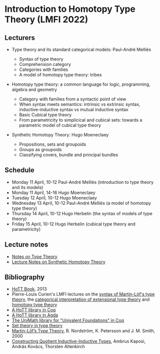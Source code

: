 # Introduction to Homotopy Type Theory (LMFI 2022)

<h2>Lecturers</h2>

- Type theory and its standard categorical models: Paul-André Melliès
  - Syntax of type theory
  - Comprehension category
  - Categories with families
  - A model of homotopy type theory: tribes

- Homotopy type theory: a common language for logic, programming, algebra and geometry
  - Category with families from a syntactic point of view
  - When syntax meets semantics: intrinsic vs extrinsic syntax, inductive-inductive syntax vs mutual inductive syntax
  - Basic Cubical type theory
  - From parametricity to simplicical and cubical sets: towards a parametric model of cubical type theory

- Synthetic Homotopy Theory: Hugo Moeneclaey
  - Propositions, sets and groupoids
  - Groups as groupoids
  - Classifying covers, bundle and principal bundles

<h2>Schedule</h2>

- Monday 11 April, 10-12 Paul-André Melliès (introduction to type theory and its models)
- Monday 11 April, 14-16 Hugo Moeneclaey
- Tuesday 12 April, 10-12 Hugo Moeneclaey
- Wednesday 13 April, 10-12 Paul-André Melliès (a model of homotopy type theory)
- Thursday 14 April, 10-12 Hugo Herbelin (the syntax of models of type theory)
- Friday 15 April, 10-12 Hugo Herbelin (cubical type theory and parametricity)

<h2>Lecture notes</h2>

<ul>                                                                                                                                                                 <li> <a charset="UTF-8" href="https://github.com/herbelin/LMFI-HoTT/blob/master/Lecture_notes/ITT.pdf">
Notes on Type Theory
</a></li>

<li> <a charset="UTF-8" href="https://github.com/herbelin/LMFI-HoTT/blob/master/Synthetic_Homotopy_Theory/Lecture_notes/Lecture_notes.pdf">
Lecture Notes on Synthetic Homotopy Theory
</a></li>
</ul>

<h2>Bibliography</h2>
<ul>

<li><a href="https://homotopytypetheory.org/book/">HoTT Book</a>, 2013</li>

<li>Pierre-Louis Curien's LMFI lectures on the <a href="https://curien.galene.org/notes/CoursA.pdf">syntax of Martin-Löf's type theory</a>, the <a href="https://curien.galene.org/notes/CoursB.pdf">categorical interpretation of extensional type theory</a> and <a href="https://curien.galene.org/notes/CoursC.pdf">homotopy type theory</a></li>
<li><a href="https://github.com/HoTT/HoTT">A HoTT library in Coq</a></li>

<li><a href="https://github.com/HoTT/HoTT-Agda">A HoTT library in Agda</a></li>

<li><a href="https://github.com/UniMath/UniMath">The UniMath library for "Univalent Foundations" in Coq</a></li>

<li><a href="https://github.com/barras/cic-model">Set theory in type theory</a></li>

<li><a href="http://www.cse.chalmers.se/~bengt/papers/hlcs.pdf">Martin-Löf’s Type Theory</a>,
B. Nordström, K. Petersson and J. M. Smith, 2000</li>

<li><a href="https://akaposi.github.io/finitaryqiit.pdf">Constructing Quotient Inductive-Inductive Types</a>,
Ambrus Kaposi, András Kovács, Thorsten Altenkirch</li>

</ul>
